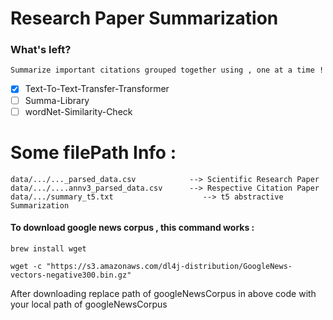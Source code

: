 # Research Paper Summarization

### What's left?
    Summarize important citations grouped together using , one at a time !

- [x] Text-To-Text-Transfer-Transformer 
- [ ] Summa-Library
- [ ] wordNet-Similarity-Check

# Some filePath Info :
    data/.../..._parsed_data.csv            --> Scientific Research Paper
    data/.../....annv3_parsed_data.csv      --> Respective Citation Paper
    data/.../summary_t5.txt                    --> t5 abstractive Summarization
 

#### To download google news corpus , this command works :

    brew install wget

    wget -c "https://s3.amazonaws.com/dl4j-distribution/GoogleNews-vectors-negative300.bin.gz"

 After downloading replace path of googleNewsCorpus in above code with your local path of googleNewsCorpus
